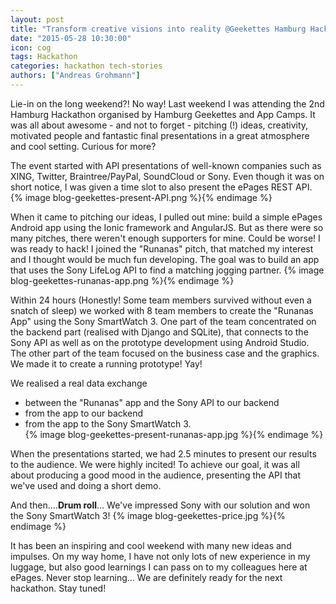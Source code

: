 ```yaml
---
layout: post
title: "Transform creative visions into reality @Geekettes Hamburg Hackathon"
date: "2015-05-28 10:30:00"
icon: cog
tags: Hackathon
categories: hackathon tech-stories
authors: ["Andreas Grohmann"]
---
```


Lie-in on the long weekend?! No way! Last weekend I was attending the 2nd Hamburg Hackathon organised by Hamburg Geekettes and App Camps. It was all about awesome - and not to forget - pitching (!) ideas, creativity, motivated people and fantastic final presentations in a great atmosphere and cool setting. Curious for more?

The event started with API presentations of well-known companies such as XING, Twitter, Braintree/PayPal, SoundCloud or Sony. Even though it was on short notice, I was given a time slot to also present the ePages REST API.
{% image blog-geekettes-present-API.png %}{% endimage %}

When it came to pitching our ideas, I pulled out mine: build a simple ePages Android app using the Ionic framework and AngularJS. But as there were so many pitches, there weren't enough supporters for mine. Could be worse! I was ready to hack! I joined the "Runanas" pitch, that matched my interest and I thought would be much fun developing. The goal was to build an app that uses the Sony LifeLog API to find a matching jogging partner.
{% image blog-geekettes-runanas-app.png %}{% endimage %}

Within 24 hours (Honestly! Some team members survived without even a snatch of sleep) we worked with 8 team members to create the "Runanas App" using the Sony SmartWatch 3. One part of the team concentrated on the backend part (realised with Django and SQLite), that connects to the Sony API as well as on the prototype development using Android Studio. The other part of the team focused on the business case and the graphics. We made it to create a running prototype!  Yay!

We realised a real data exchange

* between the "Runanas" app and the Sony API to our backend
* from the app to our backend
* from the app to the Sony SmartWatch 3.  
{% image blog-geekettes-present-runanas-app.jpg %}{% endimage %}

When the presentations started, we had 2.5 minutes to present our results to the audience. We were highly incited! To achieve our goal, it was all about producing a good mood in the audience, presenting the API that we've used and doing a short demo.

And then....**Drum roll**... We've impressed Sony with our solution and won the Sony SmartWatch 3!
{% image blog-geekettes-price.jpg %}{% endimage %}

It has been an inspiring and cool weekend with many new ideas and impulses. On my way home, I have not only lots of new experience in my luggage, but also good learnings I can pass on to my colleagues here at ePages. Never stop learning... We are definitely ready for the next hackathon. Stay tuned!
